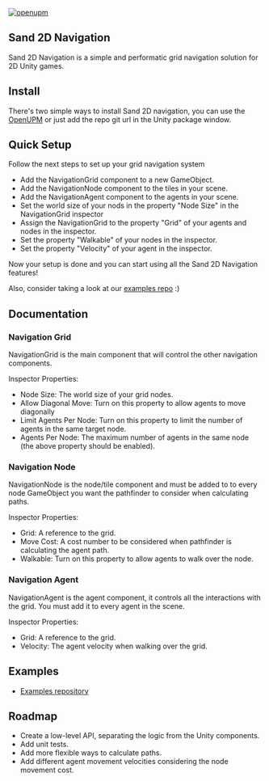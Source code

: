 [![openupm](https://img.shields.io/npm/v/com.ccadori.sand2dnavigation?label=openupm&registry_uri=https://package.openupm.com)](https://openupm.com/packages/com.ccadori.sand2dnavigation/)

## Sand 2D Navigation

Sand 2D Navigation is a simple and performatic grid navigation solution for 2D Unity games.

## Install

There's two simple ways to install Sand 2D navigation, you can use the [OpenUPM](https://openupm.com/packages/com.ccadori.sand2dnavigation/) 
or just add the repo git url in the Unity package window.

## Quick Setup

Follow the next steps to set up your grid navigation system

- Add the NavigationGrid component to a new GameObject.
- Add the NavigationNode component to the tiles in your scene.
- Add the NavigationAgent component to the agents in your scene.
- Set the world size of your nods in the property "Node Size" in the NavigationGrid inspector
- Assign the NavigationGrid to the property "Grid" of your agents and nodes in the inspector.
- Set the property "Walkable" of your nodes in the inspector.
- Set the property "Velocity" of your agent in the inspector.

Now your setup is done and you can start using all the Sand 2D Navigation features!

Also, consider taking a look at our [examples repo](#examples) :)

## Documentation

### Navigation Grid

NavigationGrid is the main component that will control the other navigation components.

Inspector Properties:

- Node Size: The world size of your grid nodes.
- Allow Diagonal Move: Turn on this property to allow agents to move diagonally
- Limit Agents Per Node: Turn on this property to limit the number of agents in the same target node.
- Agents Per Node: The maximum number of agents in the same node (the above property should be enabled).

### Navigation Node

NavigationNode is the node/tile component and must be added to to every node GameObject you want the pathfinder to consider when calculating paths.

Inspector Properties:

- Grid: A reference to the grid.
- Move Cost: A cost number to be considered when pathfinder is calculating the agent path.
- Walkable: Turn on this property to allow agents to walk over the node.

### Navigation Agent

NavigationAgent is the agent component, it controls all the interactions with the grid. You must add it to every agent in the scene.

Inspector Properties:

- Grid: A reference to the grid.
- Velocity: The agent velocity when walking over the grid.

## Examples

- [Examples repository](https://github.com/ccadori/sand-2d-navigation-examples)

## Roadmap

- Create a low-level API, separating the logic from the Unity components.
- Add unit tests.
- Add more flexible ways to calculate paths.
- Add different agent movement velocities considering the node movement cost.
